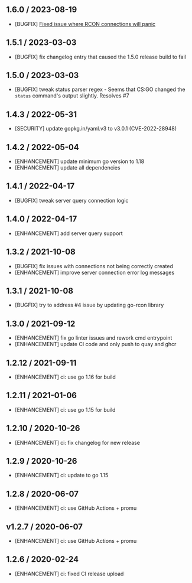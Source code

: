 ## 1.6.0 / 2023-08-19

* [BUGFIX] [Fixed issue where RCON connections will panic](https://github.com/galexrt/srcds_exporter/pull/8)

## 1.5.1 / 2023-03-03

* [BUGFIX] fix changelog entry that caused the 1.5.0 release build to fail

## 1.5.0 / 2023-03-03

* [BUGFIX] tweak status parser regex - Seems that CS:GO changed the `status` command's output slightly. Resolves #7

## 1.4.3 / 2022-05-31

* [SECURITY] update gopkg.in/yaml.v3 to v3.0.1 (CVE-2022-28948)

## 1.4.2 / 2022-05-04

* [ENHANCEMENT] update minimum go version to 1.18
* [ENHANCEMENT] update all dependencies

## 1.4.1 / 2022-04-17

* [BUGFIX] tweak server query connection logic

## 1.4.0 / 2022-04-17

* [ENHANCEMENT] add server query support

## 1.3.2 / 2021-10-08

* [BUGFIX] fix issues with connections not being correctly created
* [ENHANCEMENT] improve server connection error log messages

## 1.3.1 / 2021-10-08

* [BUGFIX] try to address #4 issue by updating go-rcon library

## 1.3.0 / 2021-09-12

* [ENHANCEMENT] fix go linter issues and rework cmd entrypoint
* [ENHANCEMENT] update CI code and only push to quay and ghcr

## 1.2.12 / 2021-09-11

* [ENHANCEMENT] ci: use go 1.16 for build

## 1.2.11 / 2021-01-06

* [ENHANCEMENT] ci: use go 1.15 for build

## 1.2.10 / 2020-10-26

* [ENHANCEMENT] ci: fix changelog for new release

## 1.2.9 / 2020-10-26

* [ENHANCEMENT] ci: update to go 1.15

## 1.2.8 / 2020-06-07

* [ENHANCEMENT] ci: use GitHub Actions + promu

## v1.2.7 / 2020-06-07

* [ENHANCEMENT] ci: use GitHub Actions + promu

## 1.2.6 / 2020-02-24

* [ENHANCEMENT] ci: fixed CI release upload

